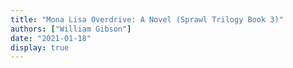 ```yaml
---
title: "Mona Lisa Overdrive: A Novel (Sprawl Trilogy Book 3)"
authors: ["William Gibson"]
date: "2021-01-18"
display: true
---
```


<!-- Your comments or review here -->
